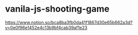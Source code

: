 # vanila-js-shooting-game
https://www.notion.so/bca8ba3fb0da41f1867d30e65b662a3d?v=0e0f96e1452e4c13b9bf4cab39af1e23
